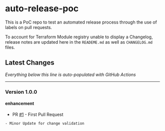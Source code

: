 # auto-release-poc

This is a PoC repo to test an automated release process through the use of labels on pull requests.

To account for Terraform Module registry unable to display a Changelog, release notes are updated here in the `READEME.md` as well as `CHANGELOG.md` files.


## Latest Changes

_Everything below this line is auto-populated with GitHub Actions_
____

<!-- BEGIN_CHANGELOG_ACTION -->

<!-- BEGIN_CHANGELOG_FROM_1 -->
### Version 1.0.0

#### enhancement

* PR [#1](https://github.com/katiem0/auto-release-poc/pull/1) - First Pull Request

```
- Minor Update for change validation
```
<!-- END_CHANGELOG_FROM_1 -->

<!-- END_CHANGELOG_ACTION -->